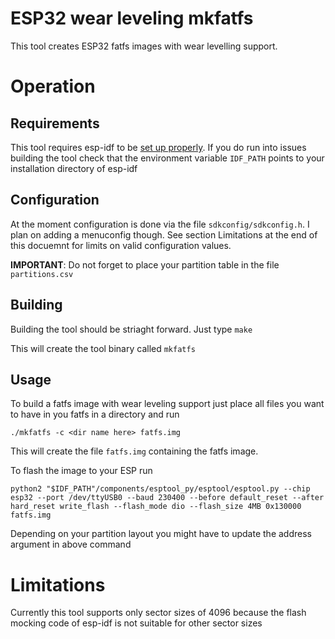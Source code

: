 ESP32 wear leveling mkfatfs
===========================

This tool creates ESP32 fatfs images with wear levelling support.

# Operation

## Requirements

This tool requires esp-idf to be [set up properly](https://docs.espressif.com/projects/esp-idf/en/latest/get-started/).
If you do run into issues building the tool check that the environment variable `IDF_PATH` points to your installation directory of esp-idf


## Configuration

At the moment configuration is done via the file `sdkconfig/sdkconfig.h`. I plan on adding a menuconfig though.
See section Limitations at the end of this docuemnt for limits on valid configuration values.

**IMPORTANT**: Do not forget to place your partition table in the file `partitions.csv`


## Building 

Building the tool should be striaght forward. Just type `make`

This will create the tool binary called `mkfatfs`


## Usage

To build a fatfs image with wear leveling support just place all files you want to have in you fatfs in a directory and run

`./mkfatfs -c <dir name here> fatfs.img`

This will create the file `fatfs.img` containing the fatfs image.

To flash the image to your ESP run

```
python2 "$IDF_PATH"/components/esptool_py/esptool/esptool.py --chip esp32 --port /dev/ttyUSB0 --baud 230400 --before default_reset --after hard_reset write_flash --flash_mode dio --flash_size 4MB 0x130000 fatfs.img
```

Depending on your partition layout you might have to update the address argument in above command


# Limitations

Currently this tool supports only sector sizes of 4096 because the flash mocking code of esp-idf is not suitable for other sector sizes
